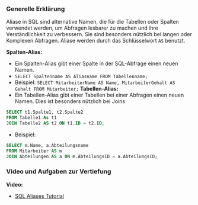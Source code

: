 ### Generelle Erklärung
Aliase in SQL sind alternative Namen, die für die Tabellen oder Spalten verwendet werden, um Abfragen lesbarer zu machen und ihre Verständlichkeit zu verbessern. Sie sind besonders nützlich bei langen oder Komplexen Abfragen. Aliase werden durch das Schlüsselwort `AS` benutzt.

**Spalten-Alias:**
- Ein Spalten-Alias gibt einer Spalte in der SQL-Abfrage einen neuen Namen.
- `SELECT Spaltenname AS Aliasname FROM Tabellenname;`
- Beispiel: `SELECT MitarbeiterName AS Name, MitarbeiterGehalt AS Gehalt FROM Mitarbeiter;`
**Tabellen-Alias:**
- Ein Tabellen-Alias gibt einer Tabellen bei einer Abfragen einen neuen Namen. Dies ist besonders nützlich bei Joins
```SQL
SELECT t1.Spalte1, t2.Spalte2
FROM Tabelle1 As t1
JOIN Tabelle2 AS t2 ON t1.ID = t2.ID; 
```
- Beispiel:
```SQL
SELECT m.Name, a.Abteilungsname
FROM Mitarbeiter AS m
JOIN Abteilungen AS a ON m.AbteilungsID = a.AbteilungsID;
```

### Video und Aufgaben zur Vertiefung

**Video:**
- [SQL Aliases Tutorial](https://www.youtube.com/watch?v=Y9iWt1G8IaQ)